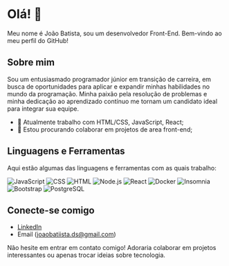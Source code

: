 # Olá! 👋

Meu nome é João Batista, sou um desenvolvedor Front-End. Bem-vindo ao meu perfil do GitHub!

## Sobre mim

Sou um entusiasmado programador júnior em transição de carreira, em busca de oportunidades para aplicar e expandir minhas habilidades no mundo da programação. Minha paixão pela resolução de problemas e minha dedicação ao aprendizado contínuo me tornam um candidato ideal para integrar sua equipe.

- 🌱 Atualmente trabalho com HTML/CSS, JavaScript, React;
- 👯 Estou procurando colaborar em projetos de area front-end;

## Linguagens e Ferramentas

Aqui estão algumas das linguagens e ferramentas com as quais trabalho:

![JavaScript](https://img.shields.io/badge/-JavaScript-black?logo=javascript&style=flat)
![CSS](https://img.shields.io/badge/-CSS3-black?logo=css3&style=flat)
![HTML](https://img.shields.io/badge/-HTML5-black?logo=html5&style=flat)
![Node.js](https://img.shields.io/badge/-Node.js-black?logo=node.js&style=flat)
![React](https://img.shields.io/badge/-React-black?logo=react&style=flat)
![Docker](https://img.shields.io/badge/-Docker-black?logo=docker&style=flat)
![Insomnia](https://img.shields.io/badge/-Insomnia-black?logo=insomnia&style=flat)
![Bootstrap](https://img.shields.io/badge/-Bootstrap-black?logo=bootstrap&style=flat)
![PostgreSQL](https://img.shields.io/badge/-PostgreSQL-black?logo=postgresql&style=flat)

## Conecte-se comigo

- [LinkedIn](www.linkedin.com/in/joão-batista-ds)
- Email (joaobatiista.ds@gmail.com)

Não hesite em entrar em contato comigo! Adoraria colaborar em projetos interessantes ou apenas trocar ideias sobre tecnologia.

